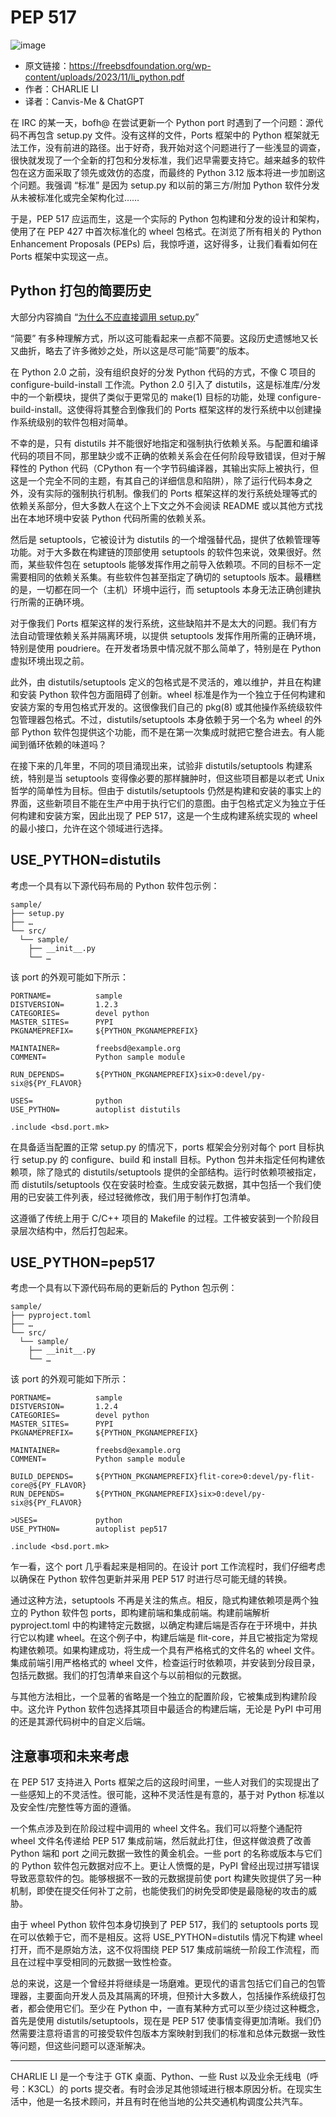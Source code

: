 # PEP 517

![image](https://github.com/Canvis-Me/freebsd-journal-cn/assets/55122738/13314734-7750-4829-9257-e02c12be39ea)


- 原文链接：<https://freebsdfoundation.org/wp-content/uploads/2023/11/li_python.pdf>
- 作者：CHARLIE LI
- 译者：Canvis-Me & ChatGPT

在 IRC 的某一天，bofh@ 在尝试更新一个 Python port 时遇到了一个问题：源代码不再包含 setup.py 文件。没有这样的文件，Ports 框架中的 Python 框架就无法工作，没有前进的路径。出于好奇，我开始对这个问题进行了一些浅显的调查，很快就发现了一个全新的打包和分发标准，我们迟早需要支持它。越来越多的软件包在这方面采取了领先或效仿的态度，而最终的 Python 3.12 版本将进一步加剧这个问题。我强调 “标准” 是因为 setup.py 和以前的第三方/附加 Python 软件分发从未被标准化或完全架构化过……

于是，PEP 517 应运而生，这是一个实际的 Python 包构建和分发的设计和架构，使用了在 PEP 427 中首次标准化的 wheel 包格式。在浏览了所有相关的 Python Enhancement Proposals (PEPs) 后，我惊呼道，这好得多，让我们看看如何在 Ports 框架中实现这一点。

## Python 打包的简要历史

大部分内容摘自 “[为什么不应直接调用 setup.py](https://blog.ganssle.io/articles/2021/10/setup-py-deprecated.html)”

“简要” 有多种理解方式，所以这可能看起来一点都不简要。这段历史遗憾地又长又曲折，略去了许多微妙之处，所以这是尽可能“简要”的版本。

在 Python 2.0 之前，没有组织良好的分发 Python 代码的方式，不像 C 项目的 configure-build-install 工作流。Python 2.0 引入了 distutils，这是标准库/分发中的一个新模块，提供了类似于更常见的 make(1) 目标的功能，处理 configure-build-install。这使得将其整合到像我们的 Ports 框架这样的发行系统中以创建操作系统级别的软件包相对简单。

不幸的是，只有 distutils 并不能很好地指定和强制执行依赖关系。与配置和编译代码的项目不同，那里缺少或不正确的依赖关系会在任何阶段导致错误，但对于解释性的 Python 代码（CPython 有一个字节码编译器，其输出实际上被执行，但这是一个完全不同的主题，有其自己的详细信息和陷阱），除了运行代码本身之外，没有实际的强制执行机制。像我们的 Ports 框架这样的发行系统处理等式的依赖关系部分，但大多数人在这个上下文之外不会阅读 README 或以其他方式找出在本地环境中安装 Python 代码所需的依赖关系。

然后是 setuptools，它被设计为 distutils 的一个增强替代品，提供了依赖管理等功能。对于大多数在构建链的顶部使用 setuptools 的软件包来说，效果很好。然而，某些软件包在 setuptools 能够发挥作用之前导入依赖项。不同的目标不一定需要相同的依赖关系集。有些软件包甚至指定了确切的 setuptools 版本。最糟糕的是，一切都在同一个（主机）环境中运行，而 setuptools 本身无法正确创建执行所需的正确环境。

对于像我们 Ports 框架这样的发行系统，这些缺陷并不是太大的问题。我们有方法自动管理依赖关系并隔离环境，以提供 setuptools 发挥作用所需的正确环境，特别是使用 poudriere。在开发者场景中情况就不那么简单了，特别是在 Python 虚拟环境出现之前。

此外，由 distutils/setuptools 定义的包格式是不灵活的，难以维护，并且在构建和安装 Python 软件包方面阻碍了创新。wheel 标准是作为一个独立于任何构建和安装方案的专用包格式开发的。这很像我们自己的 pkg(8) 或其他操作系统级软件包管理器包格式。不过，distutils/setuptools 本身依赖于另一个名为 wheel 的外部 Python 软件包提供这个功能，而不是在第一次集成时就把它整合进去。有人能闻到循环依赖的味道吗？

在接下来的几年里，不同的项目涌现出来，试验非 distutils/setuptools 构建系统，特别是当 setuptools 变得像必要的那样臃肿时，但这些项目都是以老式 Unix 哲学的简单性为目标。但由于 distutils/setuptools 仍然是构建和安装的事实上的界面，这些新项目不能在生产中用于执行它们的意图。由于包格式定义为独立于任何构建和安装方案，因此出现了 PEP 517，这是一个生成构建系统实现的 wheel 的最小接口，允许在这个领域进行选择。

## USE_PYTHON=distutils

考虑一个具有以下源代码布局的 Python 软件包示例：

```
sample/
├── setup.py
├── …
└── src/
  └── sample/
    ├── __init__.py
    └── …
```

该 port 的外观可能如下所示：

```
PORTNAME=          sample
DISTVERSION=       1.2.3
CATEGORIES=        devel python
MASTER_SITES=      PYPI
PKGNAMEPREFIX=     ${PYTHON_PKGNAMEPREFIX}

MAINTAINER=        freebsd@example.org
COMMENT=           Python sample module

RUN_DEPENDS=       ${PYTHON_PKGNAMEPREFIX}six>0:devel/py-six@${PY_FLAVOR}

USES=              python
USE_PYTHON=        autoplist distutils

.include <bsd.port.mk>
```

在具备适当配置的正常 setup.py 的情况下，ports 框架会分别对每个 port 目标执行 setup.py 的 configure、build 和 install 目标。Python 包并未指定任何构建依赖项，除了隐式的 distutils/setuptools 提供的全部结构。运行时依赖项被指定，而 distutils/setuptools 仅在安装时检查。生成安装元数据，其中包括一个我们使用的已安装工件列表，经过轻微修改，我们用于制作打包清单。

这遵循了传统上用于 C/C++ 项目的 Makefile 的过程。工件被安装到一个阶段目录层次结构中，然后打包起来。

## USE_PYTHON=pep517

考虑一个具有以下源代码布局的更新后的 Python 包示例：

```
sample/
├── pyproject.toml
├── …
└── src/
  └── sample/
    ├── __init__.py
    └── …
```

该 port 的外观可能如下所示：

```
PORTNAME=          sample
DISTVERSION=       1.2.4
CATEGORIES=        devel python
MASTER_SITES=      PYPI
PKGNAMEPREFIX=     ${PYTHON_PKGNAMEPREFIX}

MAINTAINER=        freebsd@example.org
COMMENT=           Python sample module

BUILD_DEPENDS=     ${PYTHON_PKGNAMEPREFIX}flit-core>0:devel/py-flit-core@${PY_FLAVOR}
RUN_DEPENDS=       ${PYTHON_PKGNAMEPREFIX}six>0:devel/py-six@${PY_FLAVOR}

>USES=             python
USE_PYTHON=        autoplist pep517

.include <bsd.port.mk>
```

乍一看，这个 port 几乎看起来是相同的。在设计 port 工作流程时，我们仔细考虑以确保在 Python 软件包更新并采用 PEP 517 时进行尽可能无缝的转换。

通过这种方法，setuptools 不再是关注的焦点。相反，隐式构建依赖项是两个独立的 Python 软件包 ports，即构建前端和集成前端。构建前端解析 pyproject.toml 中的构建特定元数据，以确定构建后端是否存在于环境中，并执行它以构建 wheel。在这个例子中，构建后端是 flit-core，并且它被指定为常规构建依赖项。如果构建成功，将生成一个具有严格格式的文件名的 wheel 文件。集成前端引用严格格式的 wheel 文件，检查运行时依赖项，并安装到分段目录，包括元数据。我们的打包清单来自这个与以前相似的元数据。

与其他方法相比，一个显著的省略是一个独立的配置阶段，它被集成到构建阶段中。这允许 Python 软件包选择其项目中最适合的构建后端，无论是 PyPI 中可用的还是其源代码树中的自定义后端。

## 注意事项和未来考虑

在 PEP 517 支持进入 Ports 框架之后的这段时间里，一些人对我们的实现提出了一些感知上的不灵活性。很可能，这种不灵活性是有意的，基于对 Python 标准以及安全性/完整性等方面的遵循。

一个焦点涉及到在阶段过程中调用的 wheel 文件名。我们可以将整个通配符 wheel 文件名传递给 PEP 517 集成前端，然后就此打住，但这样做浪费了改善 Python 端和 port 之间元数据一致性的黄金机会。一些 port 的名称或版本与它们的 Python 软件包元数据对应不上。更让人愤慨的是，PyPI 曾经出现过拼写错误导致恶意软件的包。能够根据不一致的元数据提前使 port 构建失败提供了另一种机制，即使在提交任何补丁之前，也能使我们的树免受即使是最隐秘的攻击的威胁。

由于 wheel Python 软件包本身切换到了 PEP 517，我们的 setuptools ports 现在可以依赖于它，而不是相反。这将 USE_PYTHON=distutils 情况下构建 wheel 打开，而不是原始方法，这不仅将围绕 PEP 517 集成前端统一阶段工作流程，而且在过程中享受相同的元数据一致性检查。

总的来说，这是一个曾经并将继续是一场磨难。更现代的语言包括它们自己的包管理器，主要面向开发人员及其隔离的环境，但预计大多数人，包括操作系统级打包者，都会使用它们。至少在 Python 中，一直有某种方式可以至少绕过这种概念，首先是使用 distutils/setuptools，现在是 PEP 517 使事情变得更加清晰。我们仍然需要注意将语言的可接受软件包版本方案映射到我们的标准和总体元数据一致性等问题，但这些问题可以逐渐解决。

---

CHARLIE LI 是一个专注于 GTK 桌面、Python、一些 Rust 以及业余无线电（呼号：K3CL）的 ports 提交者。有时会涉足其他领域进行根本原因分析。在现实生活中，他是一名技术顾问，并且有时在他当地的公共交通机构调度公共汽车。
